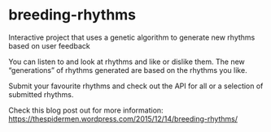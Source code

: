 # breeding-rhythms
Interactive project that uses a genetic algorithm to generate new rhythms based on user feedback

You can listen to and look at rhythms and like or dislike them. The new “generations” of rhythms generated are based on the rhythms you like.

Submit your favourite rhythms and check out the API for all or a selection of submitted rhythms. 

Check this blog post out for more information: https://thespidermen.wordpress.com/2015/12/14/breeding-rhythms/
